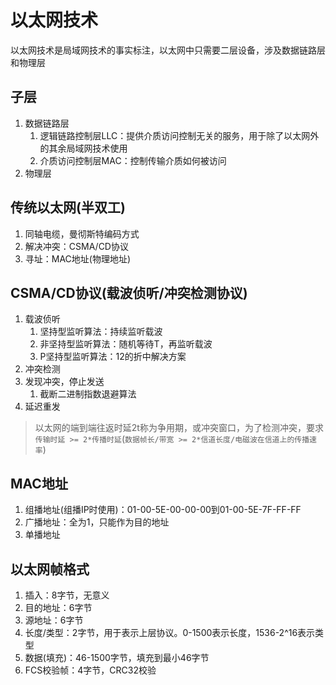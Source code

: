 # 以太网技术
以太网技术是局域网技术的事实标注，以太网中只需要二层设备，涉及数据链路层和物理层

## 子层
1. 数据链路层
   1. 逻辑链路控制层LLC：提供介质访问控制无关的服务，用于除了以太网外的其余局域网技术使用
   2. 介质访问控制层MAC：控制传输介质如何被访问
2. 物理层

## 传统以太网(半双工)
1. 同轴电缆，曼彻斯特编码方式
2. 解决冲突：CSMA/CD协议
3. 寻址：MAC地址(物理地址)

## CSMA/CD协议(载波侦听/冲突检测协议)
1. 载波侦听
   1. 坚持型监听算法：持续监听载波
   2. 非坚持型监听算法：随机等待T，再监听载波
   3. P坚持型监听算法：12的折中解决方案
2. 冲突检测
3. 发现冲突，停止发送
   1. 截断二进制指数退避算法
4. 延迟重发
> 以太网的端到端往返时延2t称为争用期，或冲突窗口，为了检测冲突，要求`传输时延 >= 2*传播时延`(`数据帧长/带宽 >= 2*信道长度/电磁波在信道上的传播速率`)

## MAC地址
1. 组播地址(组播IP时使用)：01-00-5E-00-00-00到01-00-5E-7F-FF-FF
2. 广播地址：全为1，只能作为目的地址
3. 单播地址

## 以太网帧格式
1. 插入：8字节，无意义
2. 目的地址：6字节
3. 源地址：6字节
4. 长度/类型：2字节，用于表示上层协议。0-1500表示长度，1536-2^16表示类型
5. 数据(填充)：46-1500字节，填充到最小46字节
6. FCS校验帧：4字节，CRC32校验